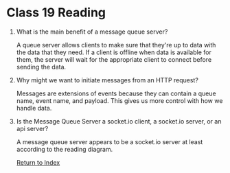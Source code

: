 # Class 19 Reading

1. What is the main benefit of a message queue server?

   A queue server allows clients to make sure that they're up to data with the data that they need. If a client is offline when data is available for them, the server will wait for the appropriate client to connect before sending the data.

2. Why might we want to initiate messages from an HTTP request?

   Messages are extensions of events because they can contain a queue name, event name, and payload. This gives us more control with how we handle data.

3. Is the Message Queue Server a socket.io client, a socket.io server, or an api server?

   A message queue server appears to be a socket.io server at least according to the reading diagram.

   [Return to Index](index.md)
